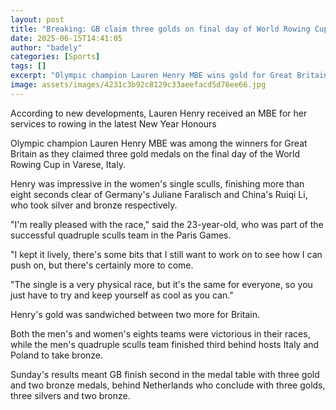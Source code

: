 ```yaml
---
layout: post
title: "Breaking: GB claim three golds on final day of World Rowing Cup"
date: 2025-06-15T14:41:05
author: "badely"
categories: [Sports]
tags: []
excerpt: "Olympic champion Lauren Henry MBE wins gold for Great Britain on the final day of the World Rowing Cup in Varese, Italy."
image: assets/images/4231c3b92c8129c33aeefacd5d76ee66.jpg
---
```


According to new developments, Lauren Henry received an MBE for her services to rowing in the latest New Year Honours

Olympic champion Lauren Henry MBE was among the winners for Great Britain as they claimed three gold medals on the final day of the World Rowing Cup in Varese, Italy.

Henry was impressive in the women's single sculls, finishing more than eight seconds clear of Germany's Juliane Faralisch and China's Ruiqi Li, who took silver and bronze respectively.

"I'm really pleased with the race," said the 23-year-old, who was part of the successful quadruple sculls team in the Paris Games.

"I kept it lively, there's some bits that I still want to work on to see how I can push on, but there's certainly more to come.

"The single is a very physical race, but it's the same for everyone, so you just have to try and keep yourself as cool as you can."

Henry's gold was sandwiched between two more for Britain.

Both the men's and women's eights teams were victorious in their races, while the men's quadruple sculls team finished third behind hosts Italy and Poland to take bronze.

Sunday's results meant GB finish second in the medal table with three gold and two bronze medals, behind Netherlands who conclude with three golds, three silvers and two bronze.

